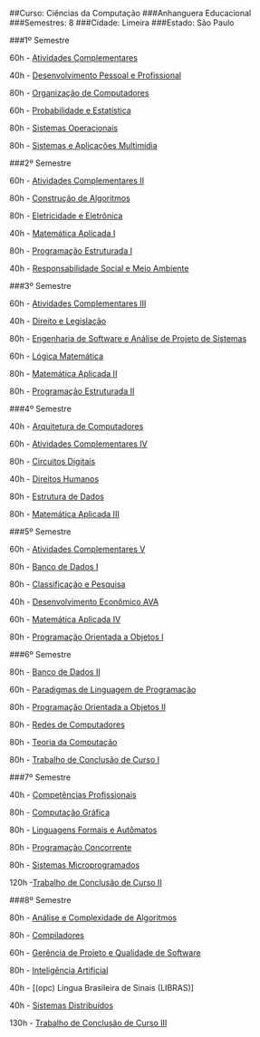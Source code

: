##Curso: Ciências da Computação
###Anhanguera Educacional
###Semestres: 8
###Cidade: Limeira
###Estado: São Paulo

###1º Semestre

60h - [Atividades Complementares](https://github.COM/Webschool-io/Ensino-Superior-de-Informatica-GRATUITO/blob/master/ementas/Ci%C3%AAncia%20da%20Computa%C3%A7%C3%A3o/lucastafarelbs/atividades-complementares.md)

40h - [Desenvolvimento Pessoal e Profissional](https://github.COM/Webschool-io/Ensino-Superior-de-Informatica-GRATUITO/blob/master/ementas/Ci%C3%AAncia%20da%20Computa%C3%A7%C3%A3o/lucastafarelbs/desenvolvimento-pessoal-e-profissional.md)

80h - [Organização de Computadores](https://github.COM/Webschool-io/Ensino-Superior-de-Informatica-GRATUITO/blob/master/ementas/Ci%C3%AAncia%20da%20Computa%C3%A7%C3%A3o/lucastafarelbs/organizacao-de-computadores.md)

60h - [Probabilidade e Estatística](https://github.COM/Webschool-io/Ensino-Superior-de-Informatica-GRATUITO/blob/master/ementas/Ci%C3%AAncia%20da%20Computa%C3%A7%C3%A3o/lucastafarelbs/probabilidade-e-estatistica.md)

80h - [Sistemas Operacionais](https://github.COM/Webschool-io/Ensino-Superior-de-Informatica-GRATUITO/blob/master/ementas/Ci%C3%AAncia%20da%20Computa%C3%A7%C3%A3o/lucastafarelbs/sistemas-operacionais.md)

80h - [Sistemas e Aplicações Multimídia](https://github.COM/Webschool-io/Ensino-Superior-de-Informatica-GRATUITO/blob/master/ementas/Ci%C3%AAncia%20da%20Computa%C3%A7%C3%A3o/lucastafarelbs/sistemas-e-aplicacoes-multimidia.md)

###2º Semestre 				                            

60h - [Atividades Complementares II](https://github.COM/Webschool-io/Ensino-Superior-de-Informatica-GRATUITO/blob/master/ementas/Ci%C3%AAncia%20da%20Computa%C3%A7%C3%A3o/lucastafarelbs/atividades-complementares-ii.md)

80h - [Construção de Algoritmos](https://github.COM/Webschool-io/Ensino-Superior-de-Informatica-GRATUITO/blob/master/ementas/Ci%C3%AAncia%20da%20Computa%C3%A7%C3%A3o/lucastafarelbs/construacao-de-algoritmos.md)

80h - [Eletricidade e Eletrônica](https://github.COM/Webschool-io/Ensino-Superior-de-Informatica-GRATUITO/blob/master/ementas/Ci%C3%AAncia%20da%20Computa%C3%A7%C3%A3o/lucastafarelbs/eletricidade-e-eletronica.md)

40h - [Matemática Aplicada I](https://github.COM/Webschool-io/Ensino-Superior-de-Informatica-GRATUITO/blob/master/ementas/Ci%C3%AAncia%20da%20Computa%C3%A7%C3%A3o/lucastafarelbs/matematica-aplicada-i.md)

80h - [Programação Estruturada I](https://github.COM/Webschool-io/Ensino-Superior-de-Informatica-GRATUITO/blob/master/ementas/Ci%C3%AAncia%20da%20Computa%C3%A7%C3%A3o/lucastafarelbs/programacao-estruturada-i.md)

40h - [Responsabilidade Social e Meio Ambiente](https://github.COM/Webschool-io/Ensino-Superior-de-Informatica-GRATUITO/blob/master/ementas/Ci%C3%AAncia%20da%20Computa%C3%A7%C3%A3o/lucastafarelbs/responsabilidade-social-e-meio-ambiente.md	)

###3º Semestre

60h - [Atividades Complementares III](https://github.COM/Webschool-io/Ensino-Superior-de-Informatica-GRATUITO/blob/master/ementas/Ci%C3%AAncia%20da%20Computa%C3%A7%C3%A3o/lucastafarelbs/)

40h - [Direito e Legislação](https://github.COM/Webschool-io/Ensino-Superior-de-Informatica-GRATUITO/blob/master/ementas/Ci%C3%AAncia%20da%20Computa%C3%A7%C3%A3o/lucastafarelbs/atividades-complementares-iii.md)

80h - [Engenharia de Software e Análise de Projeto de Sistemas](https://github.COM/Webschool-io/Ensino-Superior-de-Informatica-GRATUITO/blob/master/ementas/Ci%C3%AAncia%20da%20Computa%C3%A7%C3%A3o/lucastafarelbs/engenharia-de-software-e-analise-de-projeto-de-sistemas.md)

60h - [Lógica Matemática](https://github.COM/Webschool-io/Ensino-Superior-de-Informatica-GRATUITO/blob/master/ementas/Ci%C3%AAncia%20da%20Computa%C3%A7%C3%A3o/lucastafarelbs/logica-matematica.md)

80h - [Matemática Aplicada II](https://github.COM/Webschool-io/Ensino-Superior-de-Informatica-GRATUITO/blob/master/ementas/Ci%C3%AAncia%20da%20Computa%C3%A7%C3%A3o/lucastafarelbs/matematica-aplicada-ii.md)

80h - [Programação Estruturada II](https://github.COM/Webschool-io/Ensino-Superior-de-Informatica-GRATUITO/blob/master/ementas/Ci%C3%AAncia%20da%20Computa%C3%A7%C3%A3o/lucastafarelbs/programacao-estruturada-ii.md)

###4º Semestre

40h - [Arquitetura de Computadores](https://github.COM/Webschool-io/Ensino-Superior-de-Informatica-GRATUITO/blob/master/ementas/Ci%C3%AAncia%20da%20Computa%C3%A7%C3%A3o/lucastafarelbs/arquitetura-de-computadores.md)

60h - [Atividades Complementares IV](https://github.COM/Webschool-io/Ensino-Superior-de-Informatica-GRATUITO/blob/master/ementas/Ci%C3%AAncia%20da%20Computa%C3%A7%C3%A3o/lucastafarelbs/atividades-complementares-iv.md)

80h - [Circuitos Digitais](https://github.COM/Webschool-io/Ensino-Superior-de-Informatica-GRATUITO/blob/master/ementas/Ci%C3%AAncia%20da%20Computa%C3%A7%C3%A3o/lucastafarelbs/circuitos-digitais.md)

40h - [Direitos Humanos](https://github.COM/Webschool-io/Ensino-Superior-de-Informatica-GRATUITO/blob/master/ementas/Ci%C3%AAncia%20da%20Computa%C3%A7%C3%A3o/lucastafarelbs/direitos-humanos.md)

80h - [Estrutura de Dados](https://github.COM/Webschool-io/Ensino-Superior-de-Informatica-GRATUITO/blob/master/ementas/Ci%C3%AAncia%20da%20Computa%C3%A7%C3%A3o/lucastafarelbs/estrutura-de-dados.md)

80h - [Matemática Aplicada III](https://github.COM/Webschool-io/Ensino-Superior-de-Informatica-GRATUITO/blob/master/ementas/Ci%C3%AAncia%20da%20Computa%C3%A7%C3%A3o/lucastafarelbs/matematica-aplicada-iii.md)

###5º Semestre                        

60h - [Atividades Complementares V](https://github.COM/Webschool-io/Ensino-Superior-de-Informatica-GRATUITO/blob/master/ementas/Ci%C3%AAncia%20da%20Computa%C3%A7%C3%A3o/lucastafarelbs/atividades-complementares-v)

80h - [Banco de Dados I](https://github.COM/Webschool-io/Ensino-Superior-de-Informatica-GRATUITO/blob/master/ementas/Ci%C3%AAncia%20da%20Computa%C3%A7%C3%A3o/lucastafarelbs/banco-de-dados-i.md)

80h - [Classificação e Pesquisa](https://github.COM/Webschool-io/Ensino-Superior-de-Informatica-GRATUITO/blob/master/ementas/Ci%C3%AAncia%20da%20Computa%C3%A7%C3%A3o/lucastafarelbs/classificacao-e-pesquisa.md)

40h - [Desenvolvimento Econômico AVA](https://github.COM/Webschool-io/Ensino-Superior-de-Informatica-GRATUITO/blob/master/ementas/Ci%C3%AAncia%20da%20Computa%C3%A7%C3%A3o/lucastafarelbs/desenvolvimento-economico-ava.md)

60h - [Matemática Aplicada IV](https://github.COM/Webschool-io/Ensino-Superior-de-Informatica-GRATUITO/blob/master/ementas/Ci%C3%AAncia%20da%20Computa%C3%A7%C3%A3o/lucastafarelbs/matematica-aplicada-iv.md)

80h - [Programação Orientada a Objetos I](https://github.COM/Webschool-io/Ensino-Superior-de-Informatica-GRATUITO/blob/master/ementas/Ci%C3%AAncia%20da%20Computa%C3%A7%C3%A3o/lucastafarelbs/programacao-orientada-a-objetos-i.md)

###6º Semestre

80h - [Banco de Dados II](https://github.COM/Webschool-io/Ensino-Superior-de-Informatica-GRATUITO/blob/master/ementas/Ci%C3%AAncia%20da%20Computa%C3%A7%C3%A3o/lucastafarelbs/banco-de-dados-ii.md)

60h - [Paradigmas de Linguagem de Programação](https://github.COM/Webschool-io/Ensino-Superior-de-Informatica-GRATUITO/blob/master/ementas/Ci%C3%AAncia%20da%20Computa%C3%A7%C3%A3o/lucastafarelbs/paradigmas-de-linguagem-de-programacao.md)

80h - [Programação Orientada a Objetos II](https://github.COM/Webschool-io/Ensino-Superior-de-Informatica-GRATUITO/blob/master/ementas/Ci%C3%AAncia%20da%20Computa%C3%A7%C3%A3o/lucastafarelbs/programacao-orientada-a-objetos-ii.md)

80h - [Redes de Computadores](https://github.COM/Webschool-io/Ensino-Superior-de-Informatica-GRATUITO/blob/master/ementas/Ci%C3%AAncia%20da%20Computa%C3%A7%C3%A3o/lucastafarelbs/redes-de-computadores.md)

80h - [Teoria da Computação](https://github.COM/Webschool-io/Ensino-Superior-de-Informatica-GRATUITO/blob/master/ementas/Ci%C3%AAncia%20da%20Computa%C3%A7%C3%A3o/lucastafarelbs/teoria-da-computacao.md)

80h - [Trabalho de Conclusão de Curso I](https://github.COM/Webschool-io/Ensino-Superior-de-Informatica-GRATUITO/blob/master/ementas/Ci%C3%AAncia%20da%20Computa%C3%A7%C3%A3o/lucastafarelbs/trabalho-de-conclusao-de-curso-i.md)

###7º Semestre

40h - [Competências Profissionais](https://github.COM/Webschool-io/Ensino-Superior-de-Informatica-GRATUITO/blob/master/ementas/Ci%C3%AAncia%20da%20Computa%C3%A7%C3%A3o/lucastafarelbs/competencias-profissionais.md)

80h - [Computação Gráfica](https://github.COM/Webschool-io/Ensino-Superior-de-Informatica-GRATUITO/blob/master/ementas/Ci%C3%AAncia%20da%20Computa%C3%A7%C3%A3o/lucastafarelbs/computacao-grafica.md)

80h - [Linguagens Formais e Autômatos](https://github.COM/Webschool-io/Ensino-Superior-de-Informatica-GRATUITO/blob/master/ementas/Ci%C3%AAncia%20da%20Computa%C3%A7%C3%A3o/lucastafarelbs/linguagens-formais-e-automatos.md)

80h - [Programação Concorrente](https://github.COM/Webschool-io/Ensino-Superior-de-Informatica-GRATUITO/blob/master/ementas/Ci%C3%AAncia%20da%20Computa%C3%A7%C3%A3o/lucastafarelbs/programaca-concorrente.md)

80h - [Sistemas Microprogramados](https://github.COM/Webschool-io/Ensino-Superior-de-Informatica-GRATUITO/blob/master/ementas/Ci%C3%AAncia%20da%20Computa%C3%A7%C3%A3o/lucastafarelbs/sistemas-microprogramados.md)

120h -[Trabalho de Conclusão de Curso II](https://github.COM/Webschool-io/Ensino-Superior-de-Informatica-GRATUITO/blob/master/ementas/Ci%C3%AAncia%20da%20Computa%C3%A7%C3%A3o/lucastafarelbs/trabalho-de-conclusao-de-curso-ii.md)

###8º Semestre

80h - [Análise e Complexidade de Algoritmos](https://github.COM/Webschool-io/Ensino-Superior-de-Informatica-GRATUITO/blob/master/ementas/Ci%C3%AAncia%20da%20Computa%C3%A7%C3%A3o/lucastafarelbs/analise-e-complexidade-de-algoritmos.md)

80h - [Compiladores](https://github.COM/Webschool-io/Ensino-Superior-de-Informatica-GRATUITO/blob/master/ementas/Ci%C3%AAncia%20da%20Computa%C3%A7%C3%A3o/lucastafarelbs/compiladores.md)

60h - [Gerência de Projeto e Qualidade de Software](https://github.COM/Webschool-io/Ensino-Superior-de-Informatica-GRATUITO/blob/master/ementas/Ci%C3%AAncia%20da%20Computa%C3%A7%C3%A3o/lucastafarelbs/gerencia-de-projeto-e-qualidade-de-software.md)

80h - [Inteligência Artificial](https://github.COM/Webschool-io/Ensino-Superior-de-Informatica-GRATUITO/blob/master/ementas/Ci%C3%AAncia%20da%20Computa%C3%A7%C3%A3o/lucastafarelbs/inteligencia-artificial.md)

40h - [(opc) Língua Brasileira de Sinais (LIBRAS)]

40h - [Sistemas Distribuídos](https://github.COM/Webschool-io/Ensino-Superior-de-Informatica-GRATUITO/blob/master/ementas/Ci%C3%AAncia%20da%20Computa%C3%A7%C3%A3o/lucastafarelbs/sistemas-distribuidos.md)

130h - [Trabalho de Conclusão de Curso III](https://github.COM/Webschool-io/Ensino-Superior-de-Informatica-GRATUITO/blob/master/ementas/Ci%C3%AAncia%20da%20Computa%C3%A7%C3%A3o/lucastafarelbs/trabalho-de-conclusao-de-curso-iii.md)
